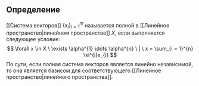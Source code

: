 ## Определение 
[[Система векторов]] $\{x_{i}\}_{i=1}^{m}$ называется полной в [[Линейное пространство|линейном пространстве]] $X$, если выполняется следующее условие:
$$
\forall x \in X \ \exists \alpha^{1} \dots \alpha^{n} \ | \ x = \sum_{i = 1}^{n} \xi^{i}x_{i}
$$
По сути, если полная система векторов является линейно независимой, то она является базисом для соответствующего [[Линейное пространство|линейного пространства]].